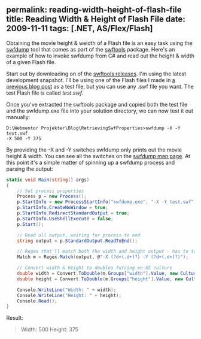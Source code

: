 permalink: reading-width-height-of-flash-file
title: Reading Width & Height of Flash File
date: 2009-11-11
tags: [.NET, AS/Flex/Flash]
---
Obtaining the movie height &amp; weidth of a Flash file is an easy task using the [swfdump](http://www.swftools.org/swfdump.html) tool that comes as part of the [swftools](http://www.swftools.org/) package. Here's an example of how to invoke swfdump from C# and read out the height &amp; width of a given Flash file.

Start out by downloading on of the [swftools releases](http://www.swftools.org/download.html). I'm using the latest development snapshot. I'll be using one of the Flash files I made in [a previous blog post](http://www.improve.dk/blog/2008/06/11/as3-numbers-get-real) as a test file, but you can use any .swf file you want. The test Flash file is called *test.swf*.

Once you've extracted the swftools package and copied both the test file and the swfdump.exe file into your solution directory, we can now test it out manually:

```
D:\Webmentor Projekter\Blog\RetrievingSwfProperties>swfdump -X -Y test.swf
-X 500 -Y 375
```

By providing the -X and -Y switches swfdump only prints out the movie height &amp; width. You can see all the switches on the [swfdump man page](http://www.swftools.org/swfdump.html). At this point it's a simple matter of spinning up a swfdump process and parsing the output:

```csharp
static void Main(string[] args)
{
    // Set process properties
    Process p = new Process();
    p.StartInfo = new ProcessStartInfo("swfdump.exe", "-X -Y test.swf");
    p.StartInfo.CreateNoWindow = true;
    p.StartInfo.RedirectStandardOutput = true;
    p.StartInfo.UseShellExecute = false;
    p.Start();

    // Read all output, waiting for process to end
    string output = p.StandardOutput.ReadToEnd();

    // Regex that'll match both the width and height output - has to take care of potential decimals
    Match m = Regex.Match(output, @"-X (?d+(.d+)?) -Y (?d+(.d+)?)");

    // Convert width & height to doubles forcing en-US culture
    double width = Convert.ToDouble(m.Groups["width"].Value, new CultureInfo("en-US"));
    double height = Convert.ToDouble(m.Groups["height"].Value, new CultureInfo("en-US"));

    Console.WriteLine("Width: " + width);
    Console.WriteLine("Height: " + height);
    Console.Read();
}
```

Result:

<blockquote>Width: 500  
Height: 375</blockquote>
